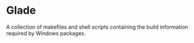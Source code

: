 Glade
=====
A collection of makefiles and shell scripts containing the build information
required by Windows packages.
